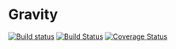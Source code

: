 # Gravity


[![Build status](https://ci.appveyor.com/api/projects/status/y7af3s5htj7ly5hn?svg=true)](https://ci.appveyor.com/project/AbbasKhalili/gravity)              [![Build Status](https://travis-ci.org/AbbasKhalili/Gravity.svg?branch=master)](https://travis-ci.org/AbbasKhalili/Gravity)       [![Coverage Status](https://coveralls.io/repos/github/AbbasKhalili/Gravity/badge.svg)](https://coveralls.io/github/AbbasKhalili/Gravity)

